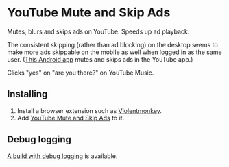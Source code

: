 # YouTube Mute and Skip Ads

Mutes, blurs and skips ads on YouTube. Speeds up ad playback.

The consistent skipping (rather than ad blocking) on the desktop seems to make more ads skippable on the mobile as well when logged in as the same user. ([This Android app](https://github.com/alfeugds/adskipper#readme) mutes and skips ads in the YouTube app.)

Clicks "yes" on "are you there?" on YouTube Music.

## Installing

1. Install a browser extension such as [Violentmonkey](https://violentmonkey.github.io/get-it/).
2. Add [YouTube Mute and Skip Ads](https://greasyfork.org/en/scripts/461341-youtube-mute-and-skip-ads) to it.

## Debug logging

[A build with debug logging](https://ion1.github.io/userscripts/youtube-mute-skip-ads.debug.user.js) is available.
